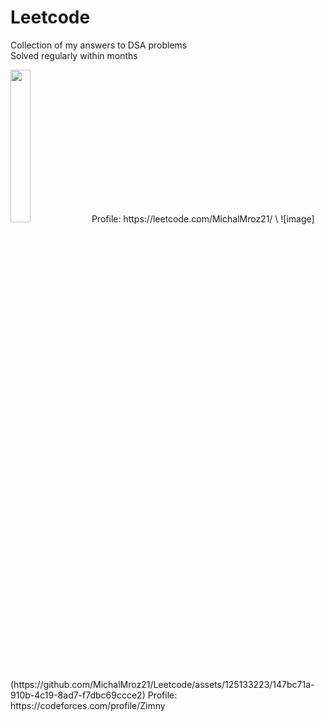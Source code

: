 # Leetcode

Collection of my answers to DSA problems\
Solved regularly within months

<img src="https://github.com/MichalMroz21/Leetcode/assets/125133223/adbefed5-ad07-497f-81ac-03c3e21b8170" width=25% height=25%>
Profile: https://leetcode.com/MichalMroz21/ \
![image](https://github.com/MichalMroz21/Leetcode/assets/125133223/147bc71a-910b-4c19-8ad7-f7dbc69ccce2)
Profile: https://codeforces.com/profile/Zimny


